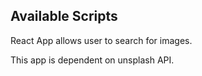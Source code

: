 

## Available Scripts


React App allows user to search for images.

This app is dependent on unsplash API.
